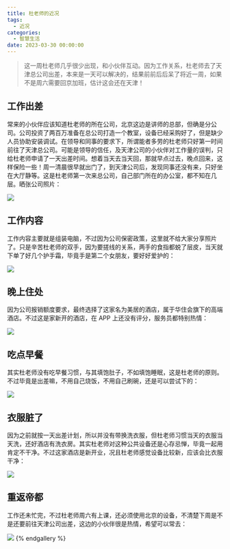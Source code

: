 ```yaml
---
title: 杜老师的近况
tags:
  - 近况
categories:
  - 智慧生活
date: 2023-03-30 00:00:00
---
```


> 这一周杜老师几乎很少出现，和小伙伴互动。因为工作关系，杜老师去了天津总公司出差，本来是一天可以解决的，结果前前后后呆了将近一周，如果不是周六需要回京加班，估计这会还在天津！

<!-- more -->

## 工作出差

常来的小伙伴应该知道杜老师的所在公司，北京这边是讲师的总部，但确是分公司。公司投资了两百万准备在总公司打造一个教室，设备已经采购好了，但是缺少人员协助安装调试。在领导和同事的要求下，所谓能者多劳的杜老师只好第一时间前往了天津总公司。可能是领导的信任，及天津公司的小伙伴对工作量的误判，只给杜老师申请了一天出差时间。想着当天去当天回，那就早点过去，晚点回来，这样保险一些！周一清晨很早就出门了，到天津公司后，发现同事还没有来，只好坐在大厅静等。这是杜老师第一次来总公司，自己部门所在的办公室，都不知在几层。晒张公司照片：

![](https://cdn.dusays.com/2023/03/570-1.jpg)

## 工作内容

工作内容主要就是组装电脑，不过因为公司保密政策，这里就不给大家分享照片了。只是辛苦杜老师的双手，因为要搓线的关系，两手的食指都蜕了层皮，当天就下单了好几个护手霜，毕竟手是第二个女朋友，要好好爱护的：

![](https://cdn.dusays.com/2023/03/570-2.jpg)

## 晚上住处

因为公司报销额度要求，最终选择了这家名为美居的酒店，属于华住会旗下的高端酒店。不过这是家新开的酒店，在 APP 上还没有评分，服务员都特别热情：

![](https://cdn.dusays.com/2023/03/570-3.jpg)

## 吃点早餐

其实杜老师没有吃早餐习惯，与其填饱肚子，不如填饱睡眠，这是杜老师的原则。不过毕竟是出差嘛，不用自己烧饭，不用自己刷碗，还是可以尝试下的：

![](https://cdn.dusays.com/2023/03/570-4.jpg)

## 衣服脏了

因为之前就按一天出差计划，所以并没有带换洗衣服，但杜老师习惯当天的衣服当天洗，还好酒店有洗衣房。其实杜老师对这种公共设备还是心存忌惮，毕竟一起用肯定不干净。不过这家酒店是新开业，况且杜老师感觉设备比较新，应该会比衣服干净：

![](https://cdn.dusays.com/2023/03/570-5.jpg)

## 重返帝都

工作还未忙完，不过杜老师周六有上课，还必须使用北京的设备，不清楚下周是不是还要前往天津公司出差，这边的小伙伴很是热情，希望可以常去：

![](https://cdn.dusays.com/2023/03/570-6.jpg)
{% endgallery %}
